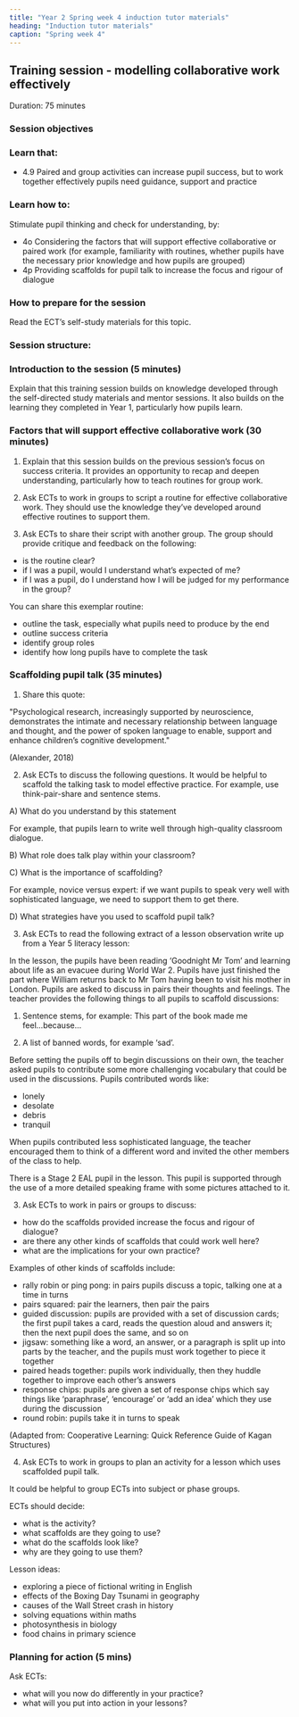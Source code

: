 ```yaml
---
title: "Year 2 Spring week 4 induction tutor materials"
heading: "Induction tutor materials"
caption: "Spring week 4"
---
```


## Training session - modelling collaborative work effectively

Duration: 75 minutes

### Session objectives

### Learn that:

- 4.9 Paired and group activities can increase pupil success, but to work together effectively pupils need guidance, support and practice

### Learn how to:

Stimulate pupil thinking and check for understanding, by:

- 4o Considering the factors that will support effective collaborative or paired work (for example, familiarity with routines, whether pupils have the necessary prior knowledge and how pupils are grouped)
- 4p Providing scaffolds for pupil talk to increase the focus and rigour of dialogue

### How to prepare for the session

Read the ECT’s self-study materials for this topic.

### Session structure:

### Introduction to the session (5 minutes)

Explain that this training session builds on knowledge developed through the self-directed study materials and mentor sessions. It also builds on the learning they completed in Year 1, particularly how pupils learn.

### Factors that will support effective collaborative work (30 minutes)

1. Explain that this session builds on the previous session’s focus on success criteria. It provides an opportunity to recap and deepen understanding, particularly how to teach routines for group work.

2. Ask ECTs to work in groups to script a routine for effective collaborative work. They should use the knowledge they’ve developed around effective routines to support them.

3. Ask ECTs to share their script with another group. The group should provide critique and feedback on the following:

- is the routine clear?
- if I was a pupil, would I understand what’s expected of me?
- if I was a pupil, do I understand how I will be judged for my performance in the group?

You can share this exemplar routine:
- outline the task, especially what pupils need to produce by the end
- outline success criteria
- identify group roles
- identify how long pupils have to complete the task

### Scaffolding pupil talk (35 minutes)

1. Share this quote:

"Psychological research, increasingly supported by neuroscience, demonstrates the intimate and necessary relationship between language and thought, and the power of spoken language to enable, support and enhance children’s cognitive development."

(Alexander, 2018)

2. Ask ECTs to discuss the following questions. It would be helpful to scaffold the talking task to model effective practice. For example, use think-pair-share and sentence stems.

A) What do you understand by this statement

For example, that pupils learn to write well through high-quality classroom dialogue.

B) What role does talk play within your classroom?

C) What is the importance of scaffolding?

For example, novice versus expert: if we want pupils to speak very well with sophisticated language, we need to support them to get there.

D) What strategies have you used to scaffold pupil talk?

3. Ask ECTs to read the following extract of a lesson observation write up from a Year 5 literacy lesson:

In the lesson, the pupils have been reading ‘Goodnight Mr Tom’ and learning about life as an evacuee during World War 2. Pupils have just finished the part where William returns back to Mr Tom having been to visit his mother in London. Pupils are asked to discuss in pairs their thoughts and feelings. The teacher provides the following things to all pupils to scaffold discussions:

1. Sentence stems, for example: This part of the book made me feel...because...

2. A list of banned words, for example ‘sad’.

Before setting the pupils off to begin discussions on their own, the teacher asked pupils to contribute some more challenging vocabulary that could be used in the discussions. Pupils contributed words like:

- lonely
- desolate
- debris
- tranquil

When pupils contributed less sophisticated language, the teacher encouraged them to think of a different word and invited the other members of the class to help.

There is a Stage 2 EAL pupil in the lesson. This pupil is supported through the use of a more detailed speaking frame with some pictures attached to it.

3. Ask ECTs to work in pairs or groups to discuss:

- how do the scaffolds provided increase the focus and rigour of dialogue?
- are there any other kinds of scaffolds that could work well here?
- what are the implications for your own practice?

Examples of other kinds of scaffolds include:

- rally robin or ping pong: in pairs pupils discuss a topic, talking one at a time in turns
- pairs squared: pair the learners, then pair the pairs
- guided discussion: pupils are provided with a set of discussion cards; the first pupil takes a card, reads the question aloud and answers it; then the next pupil does the same, and so on
- jigsaw: something like a word, an answer, or a paragraph is split up into parts by the teacher, and the pupils must work together to piece it together
- paired heads together: pupils work individually, then they huddle together to improve each other’s answers
- response chips: pupils are given a set of response chips which say things like ‘paraphrase’, ‘encourage’ or ‘add an idea’ which they use during the discussion
- round robin: pupils take it in turns to speak

(Adapted from: Cooperative Learning: Quick Reference Guide of Kagan Structures)

4. Ask ECTs to work in groups to plan an activity for a lesson which uses scaffolded pupil talk.

It could be helpful to group ECTs into subject or phase groups.

ECTs should decide:

- what is the activity?
- what scaffolds are they going to use?
- what do the scaffolds look like?
- why are they going to use them?

Lesson ideas:

- exploring a piece of fictional writing in English
- effects of the Boxing Day Tsunami in geography
- causes of the Wall Street crash in history
- solving equations within maths
- photosynthesis in biology
- food chains in primary science

### Planning for action (5 mins)

Ask ECTs:

- what will you now do differently in your practice?
- what will you put into action in your lessons?